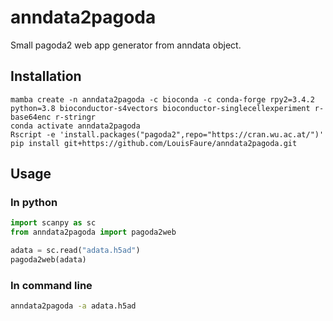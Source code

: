 # anndata2pagoda

Small pagoda2 web app generator from anndata object.


## Installation

```
mamba create -n anndata2pagoda -c bioconda -c conda-forge rpy2=3.4.2 python=3.8 bioconductor-s4vectors bioconductor-singlecellexperiment r-base64enc r-stringr
conda activate anndata2pagoda
Rscript -e 'install.packages("pagoda2",repo="https://cran.wu.ac.at/")'
pip install git+https://github.com/LouisFaure/anndata2pagoda.git
```

## Usage

### In python
```python
import scanpy as sc
from anndata2pagoda import pagoda2web

adata = sc.read("adata.h5ad")
pagoda2web(adata)
```

### In command line
```bash
anndata2pagoda -a adata.h5ad
```
